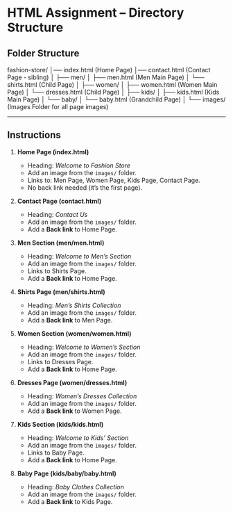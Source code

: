 # HTML Assignment – Directory Structure  

## Folder Structure  


fashion-store/
│── index.html (Home Page)
│── contact.html (Contact Page - sibling)
│
├── men/
│ ├── men.html (Men Main Page)
│ └── shirts.html (Child Page)
│
├── women/
│ ├── women.html (Women Main Page)
│ └── dresses.html (Child Page)
│
├── kids/
│ ├── kids.html (Kids Main Page)
│ └── baby/
│ └── baby.html (Grandchild Page)
│
└── images/ (Images Folder for all page images)


---

## Instructions  

1. **Home Page (index.html)**  
   - Heading: *Welcome to Fashion Store*  
   - Add an image from the `images/` folder.  
   - Links to: Men Page, Women Page, Kids Page, Contact Page.  
   - No back link needed (it’s the first page).  

2. **Contact Page (contact.html)**  
   - Heading: *Contact Us*  
   - Add an image from the `images/` folder.  
   - Add a **Back link** to Home Page.  

3. **Men Section (men/men.html)**  
   - Heading: *Welcome to Men’s Section*  
   - Add an image from the `images/` folder.  
   - Links to Shirts Page.  
   - Add a **Back link** to Home Page.  

4. **Shirts Page (men/shirts.html)**  
   - Heading: *Men’s Shirts Collection*  
   - Add an image from the `images/` folder.  
   - Add a **Back link** to Men Page.  

5. **Women Section (women/women.html)**  
   - Heading: *Welcome to Women’s Section*  
   - Add an image from the `images/` folder.  
   - Links to Dresses Page.  
   - Add a **Back link** to Home Page.  

6. **Dresses Page (women/dresses.html)**  
   - Heading: *Women’s Dresses Collection*  
   - Add an image from the `images/` folder.  
   - Add a **Back link** to Women Page.  

7. **Kids Section (kids/kids.html)**  
   - Heading: *Welcome to Kids’ Section*  
   - Add an image from the `images/` folder.  
   - Links to Baby Page.  
   - Add a **Back link** to Home Page.  

8. **Baby Page (kids/baby/baby.html)**  
   - Heading: *Baby Clothes Collection*  
   - Add an image from the `images/` folder.  
   - Add a **Back link** to Kids Page.  

